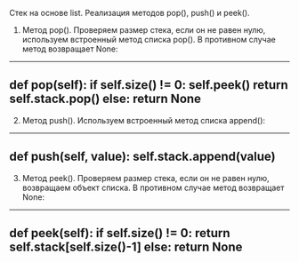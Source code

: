 Стек на основе list.  Реализация методов pop(), push() и peek().

1)	Метод pop(). Проверяем размер стека, если он не равен нулю, используем встроенный метод списка pop(). В противном случае метод возвращает None:
---------------------------------------------------------------------------------------------------------------------
def pop(self):
	if self.size() != 0:
		self.peek()
		return self.stack.pop()
	else:
		return None
---------------------------------------------------------------------------------------------------------------------
2)	Метод push().  Используем встроенный метод списка append():
---------------------------------------------------------------------------------------------------------------------
def push(self, value):
	self.stack.append(value)
---------------------------------------------------------------------------------------------------------------------
3)	 Метод peek().  Проверяем размер стека, если он не равен нулю, возвращаем объект списка. В противном случае метод возвращает None:
---------------------------------------------------------------------------------------------------------------------
def peek(self):
	if self.size() != 0:
		return self.stack[self.size()-1]
	else:
		return None
---------------------------------------------------------------------------------------------------------------------
